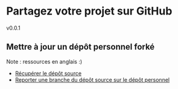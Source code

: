 
# Partagez votre projet sur GitHub

v0.0.1

## Mettre à jour un dépôt personnel forké

Note : ressources en anglais :)

* [Récupérer le dépôt source](https://docs.github.com/en/free-pro-team@latest/github/collaborating-with-issues-and-pull-requests/configuring-a-remote-for-a-fork)
* [Reporter une branche du dépôt source sur le dépôt personnel](https://docs.github.com/en/free-pro-team@latest/github/collaborating-with-issues-and-pull-requests/syncing-a-fork)
